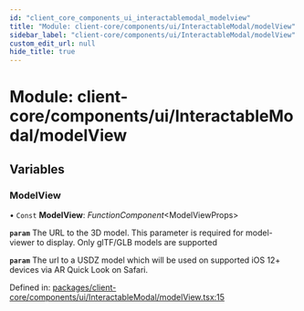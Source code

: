 ```yaml
---
id: "client_core_components_ui_interactablemodal_modelview"
title: "Module: client-core/components/ui/InteractableModal/modelView"
sidebar_label: "client-core/components/ui/InteractableModal/modelView"
custom_edit_url: null
hide_title: true
---
```


# Module: client-core/components/ui/InteractableModal/modelView

## Variables

### ModelView

• `Const` **ModelView**: *FunctionComponent*<ModelViewProps\>

**`param`** The URL to the 3D model. This parameter is required for model-viewer to display. Only glTF/GLB models are supported

**`param`** The url to a USDZ model which will be used on supported iOS 12+ devices via AR Quick Look on Safari.

Defined in: [packages/client-core/components/ui/InteractableModal/modelView.tsx:15](https://github.com/xr3ngine/xr3ngine/blob/5a0f83ed8/packages/client-core/components/ui/InteractableModal/modelView.tsx#L15)

